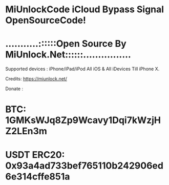 # MiUnlockCode iCloud Bypass Signal OpenSourceCode!
# ...........::::::Open Source By MiUnlock.Net::::::................

Supported devices : iPhone/iPad/iPod  All iOS & All iDevices Till iPhone X.

Credits: https://miunlock.net/

Donate :

# BTC: 1GMKsWJq8Zp9Wcavy1Dqi7kWzjHZ2LEn3m

# USDT ERC20: 0x93a4ad733bef765110b242906ed6e314cffe851a
